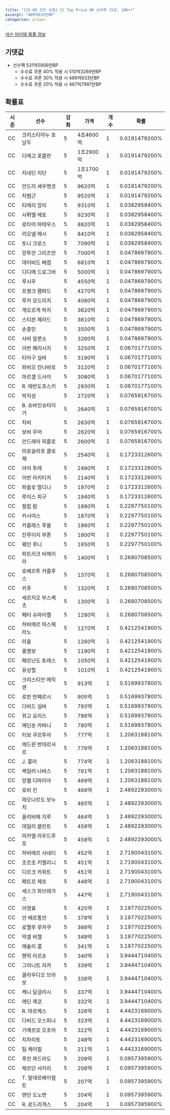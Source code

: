 ```yaml
---
title: "[23.09 코인 상점] CC Top Price 90 선수팩 (5강, 106+)"
excerpt: "489억633만BP"
categories: player
---
```

[넥슨 아이템 확률 정보](http://iteminfo.nexon.com/probability/fco?sn=7378)

## 기댓값
- 선수팩 531억5906만BP
  - 수수료 쿠폰 40% 적용 시 510억3269만BP
  - 수수료 쿠폰 30% 적용 시 489억633만BP
  - 수수료 쿠폰 20% 적용 시 467억7997만BP


## 확률표

|시즌|선수|강화|가격|개수|확률|
|---|---|---|---|---|---|
|CC|크리스티아누 호날두|5|4조4600억|1|0.0191479200%|
|CC|디에고 포를란|5|1조2900억|1|0.0191479200%|
|CC|지네딘 지단|5|1조1700억|1|0.0191479200%|
|CC|안드리 셰우첸코|5|9620억|1|0.0191479200%|
|CC|차범근|5|9520억|1|0.0191479200%|
|CC|티에리 앙리|5|9310억|1|0.0382958400%|
|CC|사뮈엘 에토|5|9230억|1|0.0382958400%|
|CC|로타어 마테우스|5|8820억|1|0.0382958400%|
|CC|리오넬 메시|5|8410억|1|0.0382958400%|
|CC|토니 크로스|5|7090억|1|0.0382958400%|
|CC|앙투안 그리즈만|5|7000억|1|0.0478697900%|
|CC|데이비드 베컴|5|6810억|1|0.0478697900%|
|CC|디디에 드로그바|5|5000억|1|0.0478697900%|
|CC|루시우|5|4550억|1|0.0478697900%|
|CC|프랭크 램파드|5|4270억|1|0.0478697900%|
|CC|루카 모드리치|5|4080억|1|0.0478697900%|
|CC|게오르게 하지|5|3620억|1|0.0478697900%|
|CC|스티븐 제라드|5|3610억|1|0.0478697900%|
|CC|손흥민|5|3500억|1|0.0478697900%|
|CC|샤비 알론소|5|3260억|1|0.0478697900%|
|CC|이반 페리시치|5|3250억|1|0.0670177100%|
|CC|티아구 실바|5|3190억|1|0.0670177100%|
|CC|파비오 칸나바로|5|3120억|1|0.0670177100%|
|CC|마르셀 드사이|5|3080억|1|0.0670177100%|
|CC|R. 레반도프스키|5|2930억|1|0.0670177100%|
|CC|박지성|5|2720억|1|0.0765916700%|
|CC|B. 슈바인슈타이거|5|2640억|1|0.0765916700%|
|CC|차비|5|2630억|1|0.0765916700%|
|CC|보비 무어|5|2620억|1|0.0765916700%|
|CC|안드레아 피를로|5|2600억|1|0.0765916700%|
|CC|미로슬라프 클로제|5|2540억|1|0.1723312600%|
|CC|야야 투레|5|2490억|1|0.1723312600%|
|CC|이반 라키티치|5|2140억|1|0.1723312600%|
|CC|파올로 말디니|5|1970억|1|0.1723312600%|
|CC|루이스 피구|5|1940억|1|0.1723312600%|
|CC|필립 람|5|1880억|1|0.2297750100%|
|CC|카시야스|5|1870억|1|0.2297750100%|
|CC|카를레스 푸욜|5|1860억|1|0.2297750100%|
|CC|잔루이지 부폰|5|1800억|1|0.2297750100%|
|CC|웨인 루니|5|1650억|1|0.2297750100%|
|CC|파트리크 비에이라|5|1400억|1|0.2680708500%|
|CC|호베르투 카를루스|5|1370억|1|0.2680708500%|
|CC|카푸|5|1320억|1|0.2680708500%|
|CC|세르지오 부스케츠|5|1300억|1|0.2680708500%|
|CC|페터 슈마이켈|5|1280억|1|0.2680708500%|
|CC|하비에르 마스체라노|5|1270억|1|0.4212541900%|
|CC|라울|5|1260억|1|0.4212541900%|
|CC|홍명보|5|1190억|1|0.4212541900%|
|CC|페르난도 토레스|5|1050억|1|0.4212541900%|
|CC|유상철|5|1010억|1|0.4212541900%|
|CC|크리스티안 에릭센|5|913억|1|0.5169937800%|
|CC|로빈 반페르시|5|905억|1|0.5169937800%|
|CC|다비드 실바|5|793억|1|0.5169937800%|
|CC|위고 요리스|5|786억|1|0.5169937800%|
|CC|에딘손 카바니|5|780억|1|0.5169937800%|
|CC|티보 쿠르투아|5|777억|1|1.2063188100%|
|CC|에드윈 반데르사르|5|776억|1|1.2063188100%|
|CC|J. 콜러|5|774억|1|1.2063188100%|
|CC|케일러 나바스|5|761억|1|1.2063188100%|
|CC|앙헬 디마리아|5|469억|1|1.2063188100%|
|CC|로비 킨|5|468억|1|2.4892293000%|
|CC|레오나르도 보누치|5|465억|1|2.4892293000%|
|CC|올리비에 지루|5|464억|1|2.4892293000%|
|CC|데일리 블린트|5|458억|1|2.4892293000%|
|CC|미카엘 라우드루프|5|458억|1|2.4892293000%|
|CC|하비에르 사네티|5|452억|1|2.7190043100%|
|CC|조르조 키엘리니|5|451억|1|2.7190043100%|
|CC|디르크 카위트|5|451억|1|2.7190043100%|
|CC|페트르 체흐|5|448억|1|2.7190043100%|
|CC|세스크 파브레가스|5|447억|1|2.7190043100%|
|CC|이영표|5|425억|1|3.1977022500%|
|CC|얀 베르통언|5|378억|1|3.1977022500%|
|CC|로멜루 루카쿠|5|366억|1|3.1977022500%|
|CC|악셀 비첼|5|349억|1|3.1977022500%|
|CC|애슐리 콜|5|341억|1|3.1977022500%|
|CC|헨릭 라르손|5|340억|1|3.9444710400%|
|CC|그라니트 자카|5|339억|1|3.9444710400%|
|CC|클라우디오 브라보|5|338억|1|3.9444710400%|
|CC|케니 달글리시|5|337억|1|3.9444710400%|
|CC|에딘 제코|5|332억|1|3.9444710400%|
|CC|R. 마르케스|5|326억|1|4.4423169000%|
|CC|다비드 오스피나|5|323억|1|4.4423169000%|
|CC|기예르모 오초아|5|322억|1|4.4423169000%|
|CC|치차리토|5|248억|1|4.4423169000%|
|CC|팀 케이힐|5|211억|1|4.4423169000%|
|CC|후안 콰드라도|5|209억|1|0.0957395900%|
|CC|제르단 샤키리|5|208억|1|0.0957395900%|
|CC|T. 알데르베이럴트|5|207억|1|0.0957395900%|
|CC|랜던 도노번|5|204억|1|0.0957395900%|
|CC|R. 로드리게스|5|204억|1|0.0957395900%|
